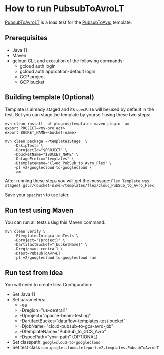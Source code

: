# How to run PubsubToAvroLT

[PubsubToAvroLT](../v2/googlecloud-to-googlecloud/src/test/java/com/google/cloud/teleport/v2/templates/PubsubToAvroLT.java)
is a load test for the [PubsubToAvro](../v2/googlecloud-to-googlecloud/src/main/java/com/google/cloud/teleport/v2/templates/PubsubToAvro.java) template.

## Prerequisites
* Java 11
* Maven
* gcloud CLI, and execution of the following commands:
  * gcloud auth login
  * gcloud auth application-default login
  * GCP project
  * GCP bucket

## Building template (Optional)
Template is already staged and its `specPath` will be used by default in the test.
But you can stage the template by yourself using these two steps:

```
mvn clean install -pl plugins/templates-maven-plugin -am
export PROJECT=<my-project>
export BUCKET_NAME=<bucket-name>
```

```
mvn clean package -PtemplatesStage  \
    -DskipTests \
    -DprojectId="$PROJECT" \
    -DbucketName="$BUCKET_NAME" \
    -DstagePrefix="templates" \
    -DtemplateName="Cloud_PubSub_to_Avro_Flex" \
    -pl v2/googlecloud-to-googlecloud \
    -am
```

After running these steps you will get the message:
``
Flex Template was staged! gs://<bucket-name>/templates/flex/Cloud_PubSub_to_Avro_Flex
``

Save your `specPath` to use later.

## Run test using Maven

You can run all tests using this Maven command:

```
mvn clean verify \
    -PtemplatesIntegrationTests \
    -Dproject="{project}" \
    -DartifactBucket="{bucketName}" \
    -Dregion=us-central1 \
    -Dtest=PubsubToAvroLT
    -pl v2/googlecloud-to-googlecloud -am
```

## Run test from Idea

You will need to create Idea Configuration:
* Set Java 11
* Set parameters:
  * -ea
  * -Dregion="us-central1"
  * -Dproject="apache-beam-testing"
  * -DartifactBucket="dataflow-templates-test-bucket"
  * -DjobName="cloud-pubsub-to-gcs-avro-job"
  * -DtemplateName="PubSub_to_GCS_Avro"
  * -DspecPath=”your-path” (OPTIONAL)
* Set classpath: `googlecloud-to-googlecloud`
* Set test class `com.google.cloud.teleport.v2.templates.PubsubToAvroLT`
